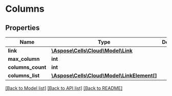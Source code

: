 # Columns

## Properties
Name | Type | Description | Notes
------------ | ------------- | ------------- | -------------
**link** | [**\Aspose\Cells\Cloud\Model\Link**](Link.md) |  | [optional] 
**max_column** | **int** |  | 
**columns_count** | **int** |  | 
**columns_list** | [**\Aspose\Cells\Cloud\Model\LinkElement[]**](LinkElement.md) |  | [optional] 

[[Back to Model list]](../README.md#documentation-for-models) [[Back to API list]](../README.md#documentation-for-api-endpoints) [[Back to README]](../README.md)


